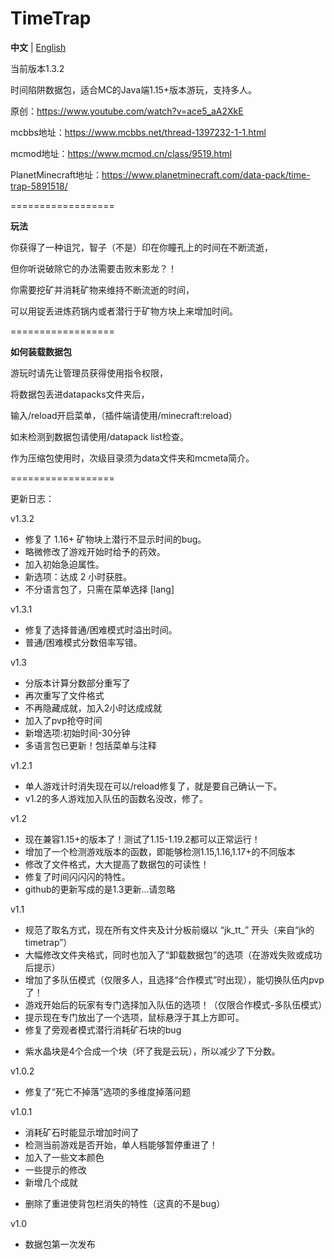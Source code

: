 # TimeTrap
**中文** | [English](https://github.com/JesKi13567/TimeTrap/blob/main/README_English.md)

当前版本1.3.2

时间陷阱数据包，适合MC的Java端1.15+版本游玩，支持多人。

原创：https://www.youtube.com/watch?v=ace5_aA2XkE

mcbbs地址：https://www.mcbbs.net/thread-1397232-1-1.html

mcmod地址：https://www.mcmod.cn/class/9519.html

PlanetMinecraft地址：https://www.planetminecraft.com/data-pack/time-trap-5891518/

==================

**玩法**

你获得了一种诅咒，智子（不是）印在你瞳孔上的时间在不断流逝，

但你听说破除它的办法需要击败末影龙？！

你需要挖矿并消耗矿物来维持不断流逝的时间，

可以用锭丢进炼药锅内或者潜行于矿物方块上来增加时间。

==================

**如何装载数据包**

游玩时请先让管理员获得使用指令权限，

将数据包丢进datapacks文件夹后，

输入/reload开启菜单，（插件端请使用/minecraft:reload）

如未检测到数据包请使用/datapack list检查。

作为压缩包使用时，次级目录须为data文件夹和mcmeta简介。

==================

更新日志：

v1.3.2
+ 修复了 1.16+ 矿物块上潜行不显示时间的bug。
+ 略微修改了游戏开始时给予的药效。
+ 加入初始急迫属性。
+ 新选项：达成 2 小时获胜。
+ 不分语言包了，只需在菜单选择 [lang]

v1.3.1
+ 修复了选择普通/困难模式时溢出时间。
+ 普通/困难模式分数倍率写错。


v1.3
+ 分版本计算分数部分重写了
+ 再次重写了文件格式
+ 不再隐藏成就，加入2小时达成成就
+ 加入了pvp抢夺时间
+ 新增选项:初始时间-30分钟
+ 多语言包已更新！包括菜单与注释


v1.2.1
+ 单人游戏计时消失现在可以/reload修复了，就是要自己确认一下。
+ v1.2的多人游戏加入队伍的函数名没改，修了。


v1.2

+ 现在兼容1.15+的版本了！测试了1.15-1.19.2都可以正常运行！
+ 增加了一个检测游戏版本的函数，即能够检测1.15,1.16,1.17+的不同版本
+ 修改了文件格式，大大提高了数据包的可读性！
+ 修复了时间闪闪闪的特性。
+ github的更新写成的是1.3更新...请忽略


v1.1

+ 规范了取名方式，现在所有文件夹及计分板前缀以 “jk_tt_” 开头（来自“jk的timetrap”）
+ 大幅修改文件夹格式，同时也加入了“卸载数据包”的选项（在游戏失败或成功后提示）
+ 增加了多队伍模式（仅限多人，且选择“合作模式”时出现），能切换队伍内pvp了！
+ 游戏开始后的玩家有专门选择加入队伍的选项！（仅限合作模式-多队伍模式）
+ 提示现在专门放出了一个选项，鼠标悬浮于其上方即可。
+ 修复了旁观者模式潜行消耗矿石块的bug
- 紫水晶块是4个合成一个块（坏了我是云玩），所以减少了下分数。


v1.0.2

+ 修复了“死亡不掉落”选项的多维度掉落问题


v1.0.1

+ 消耗矿石时能显示增加时间了
+ 检测当前游戏是否开始，单人档能够暂停重进了！
+ 加入了一些文本颜色
+ 一些提示的修改
+ 新增几个成就
- 删除了重进使背包栏消失的特性（这真的不是bug）

v1.0

+ 数据包第一次发布